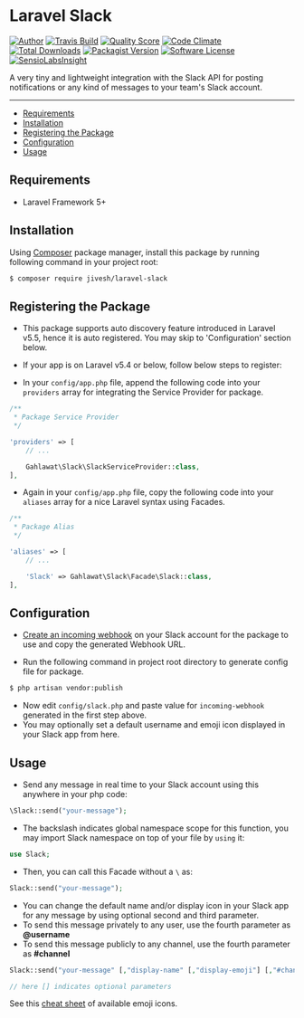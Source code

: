 # Laravel Slack

[![Author](https://img.shields.io/badge/author-@jivesh-blue.svg?style=flat-square)](https://twitter.com/JiveshGahlawat)
[![Travis Build](https://img.shields.io/travis/gahlawat/laravel-slack.svg?style=flat-square)](https://travis-ci.org/gahlawat/laravel-slack)
[![Quality Score](https://img.shields.io/scrutinizer/g/gahlawat/laravel-slack.svg?style=flat-square)](https://scrutinizer-ci.com/g/gahlawat/laravel-slack/?branch=master)
[![Code Climate](https://img.shields.io/codeclimate/maintainability/gahlawat/laravel-slack.svg?style=flat-square)](https://codeclimate.com/github/gahlawat/laravel-slack)
[![Total Downloads](https://img.shields.io/packagist/dt/jivesh/laravel-slack.svg?style=flat-square)](https://packagist.org/packages/jivesh/laravel-slack)
[![Packagist Version](https://img.shields.io/packagist/v/jivesh/laravel-slack.svg?style=flat-square)](https://packagist.org/packages/jivesh/laravel-slack)
[![Software License](https://img.shields.io/badge/license-MIT-blue.svg?style=flat-square)](https://packagist.org/packages/jivesh/laravel-slack)
[![SensioLabsInsight](https://insight.sensiolabs.com/projects/9968ff31-0d2a-4aa2-9a36-5d8a63742311/big.png)](https://insight.sensiolabs.com/projects/9968ff31-0d2a-4aa2-9a36-5d8a63742311)

A very tiny and lightweight integration with the Slack API for posting notifications or any kind of messages to your team's Slack account.

---

- [Requirements](#requirements)
- [Installation](#installation)
- [Registering the Package](#registering-the-package)
- [Configuration](#configuration)
- [Usage](#usage)

## Requirements

* Laravel Framework 5+

## Installation

Using [Composer](https://getcomposer.org/) package manager, install this package by running following command in your project root:

```sh
$ composer require jivesh/laravel-slack
```

## Registering the Package

- This package supports auto discovery feature introduced in Laravel v5.5, hence it is auto registered. You may skip to 'Configuration' section below.

- If your app is on Laravel v5.4 or below, follow below steps to register:

 - In your ```config/app.php``` file, append the following code into your ```providers``` array for integrating the Service Provider for package.

```php
/**
 * Package Service Provider
 */

'providers' => [
    // ...

    Gahlawat\Slack\SlackServiceProvider::class,
],
```

- Again in your ```config/app.php``` file, copy the following code into your ```aliases``` array for a nice Laravel syntax using Facades.

```php
/**
 * Package Alias
 */

'aliases' => [
    // ...

    'Slack' => Gahlawat\Slack\Facade\Slack::class,
],
```

## Configuration

- [Create an incoming webhook](https://www.slack.com/services/new/incoming-webhook) on your Slack account for the package to use and copy the generated Webhook URL.

- Run the following command in project root directory to generate config file for package.

```sh
$ php artisan vendor:publish
```

- Now edit ```config/slack.php``` and paste value for ```incoming-webhook``` generated in the first step above.
- You may optionally set a default username and emoji icon displayed in your Slack app from here.

## Usage

- Send any message in real time to your Slack account using this anywhere in your php code:

```php
\Slack::send("your-message");
```

- The backslash indicates global namespace scope for this function, you may import Slack namespace on top of your file by ```using``` it:

```php
use Slack;
```

- Then, you can call this Facade without a ```\``` as:

```php
Slack::send("your-message");
```

- You can change the default name and/or display icon in your Slack app for any message by using optional second and third parameter.
- To send this message privately to any user, use the fourth parameter as **@username**
- To send this message publicly to any channel, use the fourth parameter as **#channel**

```php
Slack::send("your-message" [,"display-name" [,"display-emoji"] [,"#channel" or "@username"]]);

// here [] indicates optional parameters
```

See this [cheat sheet](http://www.emoji-cheat-sheet.com) of available emoji icons.
